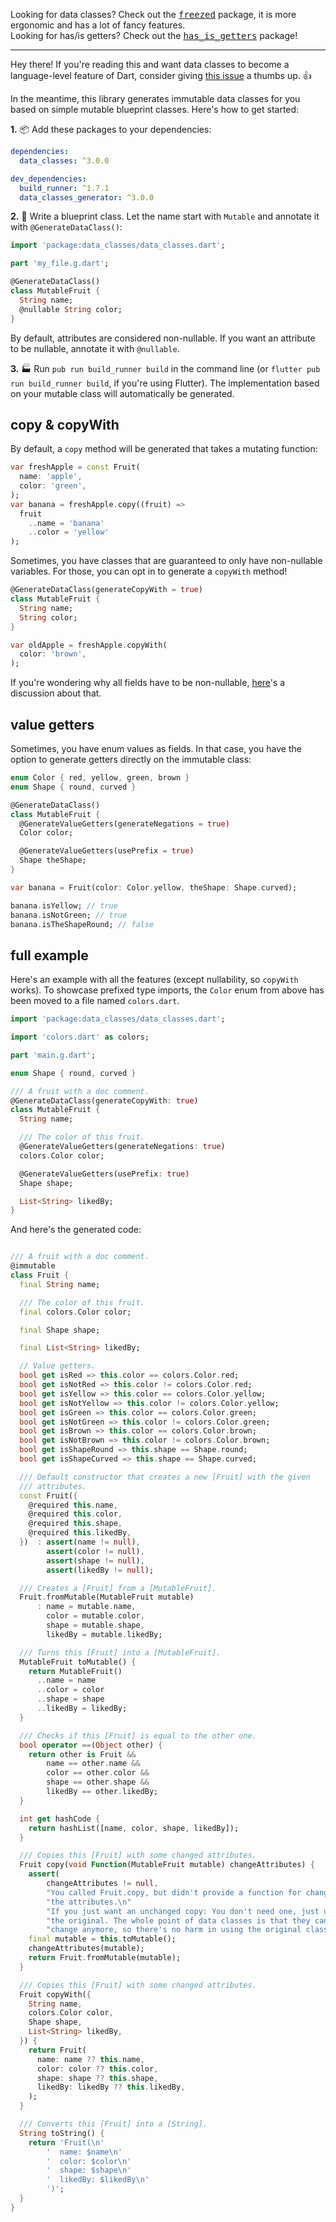 Looking for data classes? Check out the [<kbd>freezed</kbd>](https://pub.dev/packages/freezed) package, it is more ergonomic and has a lot of fancy features.  
Looking for has/is getters? Check out the [<kbd>has_is_getters</kbd>](https://pub.dev/packages/has_is_getters) package!

---

Hey there!
If you're reading this and want data classes to become a language-level feature
of Dart, consider giving
[this issue](https://github.com/dart-lang/language/issues/314) a thumbs up. 👍

In the meantime, this library generates immutable data classes for you based on
simple mutable blueprint classes. Here's how to get started:

**1.** 📦 Add these packages to your dependencies:

```yaml
dependencies:
  data_classes: ^3.0.0

dev_dependencies:
  build_runner: ^1.7.1
  data_classes_generator: ^3.0.0
```

**2.** 🧬 Write a blueprint class. Let the name start with `Mutable` and
annotate it with `@GenerateDataClass()`:

```dart
import 'package:data_classes/data_classes.dart';

part 'my_file.g.dart';

@GenerateDataClass()
class MutableFruit {
  String name;
  @nullable String color;
}
```

By default, attributes are considered non-nullable. If you want an attribute to
be nullable, annotate it with `@nullable`.

**3.** 🏭 Run `pub run build_runner build` in the command line (or
`flutter pub run build_runner build`, if you're using Flutter). The
implementation based on your mutable class will automatically be generated.

## copy & copyWith

By default, a `copy` method will be generated that takes a mutating function:

```dart
var freshApple = const Fruit(
  name: 'apple',
  color: 'green',
);
var banana = freshApple.copy((fruit) =>
  fruit
    ..name = 'banana'
    ..color = 'yellow'
);
```

Sometimes, you have classes that are guaranteed to only have non-nullable variables. For those, you can opt in to generate a `copyWith` method!

```dart
@GenerateDataClass(generateCopyWith = true)
class MutableFruit {
  String name;
  String color;
}

var oldApple = freshApple.copyWith(
  color: 'brown',
);
```

If you're wondering why all fields have to be non-nullable, [here](https://github.com/marcelgarus/data_classes/issues/3)'s a discussion about that.

## value getters

Sometimes, you have enum values as fields. In that case, you have the option to generate getters directly on the immutable class:

```dart
enum Color { red, yellow, green, brown }
enum Shape { round, curved }

@GenerateDataClass()
class MutableFruit {
  @GenerateValueGetters(generateNegations = true)
  Color color;

  @GenerateValueGetters(usePrefix = true)
  Shape theShape;
}

var banana = Fruit(color: Color.yellow, theShape: Shape.curved);

banana.isYellow; // true
banana.isNotGreen; // true
banana.isTheShapeRound; // false
```

## full example

Here's an example with all the features (except nullability, so `copyWith` works). To showcase prefixed type imports, the `Color` enum from above has been moved to a file named `colors.dart`.

```dart
import 'package:data_classes/data_classes.dart';

import 'colors.dart' as colors;

part 'main.g.dart';

enum Shape { round, curved }

/// A fruit with a doc comment.
@GenerateDataClass(generateCopyWith: true)
class MutableFruit {
  String name;

  /// The color of this fruit.
  @GenerateValueGetters(generateNegations: true)
  colors.Color color;

  @GenerateValueGetters(usePrefix: true)
  Shape shape;

  List<String> likedBy;
}
```

And here's the generated code:

```dart

/// A fruit with a doc comment.
@immutable
class Fruit {
  final String name;

  /// The color of this fruit.
  final colors.Color color;

  final Shape shape;

  final List<String> likedBy;

  // Value getters.
  bool get isRed => this.color == colors.Color.red;
  bool get isNotRed => this.color != colors.Color.red;
  bool get isYellow => this.color == colors.Color.yellow;
  bool get isNotYellow => this.color != colors.Color.yellow;
  bool get isGreen => this.color == colors.Color.green;
  bool get isNotGreen => this.color != colors.Color.green;
  bool get isBrown => this.color == colors.Color.brown;
  bool get isNotBrown => this.color != colors.Color.brown;
  bool get isShapeRound => this.shape == Shape.round;
  bool get isShapeCurved => this.shape == Shape.curved;

  /// Default constructor that creates a new [Fruit] with the given
  /// attributes.
  const Fruit({
    @required this.name,
    @required this.color,
    @required this.shape,
    @required this.likedBy,
  })  : assert(name != null),
        assert(color != null),
        assert(shape != null),
        assert(likedBy != null);

  /// Creates a [Fruit] from a [MutableFruit].
  Fruit.fromMutable(MutableFruit mutable)
      : name = mutable.name,
        color = mutable.color,
        shape = mutable.shape,
        likedBy = mutable.likedBy;

  /// Turns this [Fruit] into a [MutableFruit].
  MutableFruit toMutable() {
    return MutableFruit()
      ..name = name
      ..color = color
      ..shape = shape
      ..likedBy = likedBy;
  }

  /// Checks if this [Fruit] is equal to the other one.
  bool operator ==(Object other) {
    return other is Fruit &&
        name == other.name &&
        color == other.color &&
        shape == other.shape &&
        likedBy == other.likedBy;
  }

  int get hashCode {
    return hashList([name, color, shape, likedBy]);
  }

  /// Copies this [Fruit] with some changed attributes.
  Fruit copy(void Function(MutableFruit mutable) changeAttributes) {
    assert(
        changeAttributes != null,
        "You called Fruit.copy, but didn't provide a function for changing "
        "the attributes.\n"
        "If you just want an unchanged copy: You don't need one, just use "
        "the original. The whole point of data classes is that they can't "
        "change anymore, so there's no harm in using the original class.");
    final mutable = this.toMutable();
    changeAttributes(mutable);
    return Fruit.fromMutable(mutable);
  }

  /// Copies this [Fruit] with some changed attributes.
  Fruit copyWith({
    String name,
    colors.Color color,
    Shape shape,
    List<String> likedBy,
  }) {
    return Fruit(
      name: name ?? this.name,
      color: color ?? this.color,
      shape: shape ?? this.shape,
      likedBy: likedBy ?? this.likedBy,
    );
  }

  /// Converts this [Fruit] into a [String].
  String toString() {
    return 'Fruit(\n'
        '  name: $name\n'
        '  color: $color\n'
        '  shape: $shape\n'
        '  likedBy: $likedBy\n'
        ')';
  }
}
```
